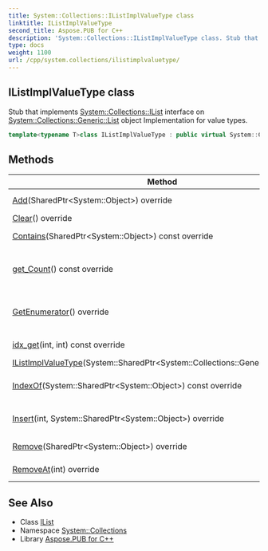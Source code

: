 ```yaml
---
title: System::Collections::IListImplValueType class
linktitle: IListImplValueType
second_title: Aspose.PUB for C++
description: 'System::Collections::IListImplValueType class. Stub that implements System::Collections::IList interface on System::Collections::Generic::List object Implementation for value types in C++.'
type: docs
weight: 1100
url: /cpp/system.collections/ilistimplvaluetype/
---
```

## IListImplValueType class


Stub that implements [System::Collections::IList](../ilist/) interface on [System::Collections::Generic::List](../../system.collections.generic/list/) object Implementation for value types.

```cpp
template<typename T>class IListImplValueType : public virtual System::Collections::IList
```

## Methods

| Method | Description |
| --- | --- |
| [Add](./add/)(SharedPtr\<System::Object\>) override | Adds element to the end of list. |
| [Clear](./clear/)() override | Deletes all elements. |
| [Contains](./contains/)(SharedPtr\<System::Object\>) const override | Checks if item is present in list. |
| [get_Count](./get_count/)() const override | [ICollection.get_Count()](../icollection/get_count/) methods implementation Gets number of elements in collection. |
| [GetEnumerator](./getenumerator/)() override | [IEnumerable.GetEnumerator()](../ienumerable/getenumerator/) implementation Returns an enumerator that iterates through a collection. |
| [idx_get](./idx_get/)(int, int) const override | Gets the element at the specified index. |
| [IListImplValueType](./ilistimplvaluetype/)(System::SharedPtr\<System::Collections::Generic::IList\<T\>\>) | Creates new object instance. |
| [IndexOf](./indexof/)(System::SharedPtr\<System::Object\>) const override | Gets index of first appearance of item in container. |
| [Insert](./insert/)(int, System::SharedPtr\<System::Object\>) override | Inserts element into specified position, shifting other elements. |
| [Remove](./remove/)(SharedPtr\<System::Object\>) override | Removes first instance of specific item from list. |
| [RemoveAt](./removeat/)(int) override | Removes item at specified position. |
## See Also

* Class [IList](../ilist/)
* Namespace [System::Collections](../)
* Library [Aspose.PUB for C++](../../)
